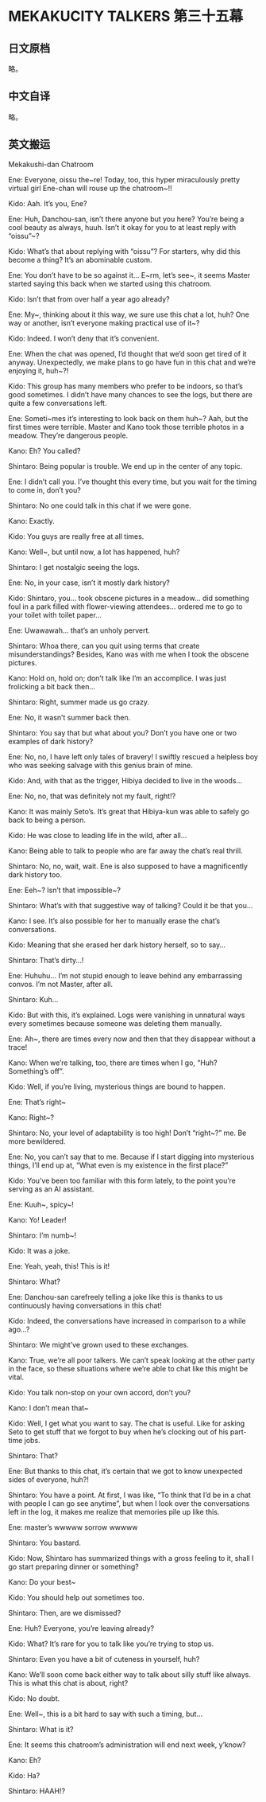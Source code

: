 # MEKAKUCITY TALKERS 第三十五幕

## 日文原档

略。

## 中文自译

略。

## 英文搬运

Mekakushi-dan Chatroom

Ene: Everyone, oissu the~re! Today, too, this hyper miraculously pretty virtual girl Ene-chan will rouse up the chatroom~!!

Kido: Aah. It’s you, Ene?

Ene: Huh, Danchou-san, isn’t there anyone but you here? You’re being a cool beauty as always, huuh. Isn’t it okay for you to at least reply with “oissu”~?

Kido: What’s that about replying with “oissu”? For starters, why did this become a thing? It’s an abominable custom.

Ene: You don’t have to be so against it… E~rm, let’s see~, it seems Master started saying this back when we started using this chatroom.

Kido: Isn’t that from over half a year ago already?

Ene: My~, thinking about it this way, we sure use this chat a lot, huh? One way or another, isn’t everyone making practical use of it~?

Kido: Indeed. I won’t deny that it’s convenient.

Ene: When the chat was opened, I’d thought that we’d soon get tired of it anyway. Unexpectedly, we make plans to go have fun in this chat and we’re enjoying it, huh~?!

Kido: This group has many members who prefer to be indoors, so that’s good sometimes. I didn’t have many chances to see the logs, but there are quite a few conversations left.

Ene: Someti~mes it’s interesting to look back on them huh~? Aah, but the first times were terrible. Master and Kano took those terrible photos in a meadow. They’re dangerous people.

Kano: Eh? You called?

Shintaro: Being popular is trouble. We end up in the center of any topic.

Ene: I didn’t call you. I’ve thought this every time, but you wait for the timing to come in, don’t you?

Shintaro: No one could talk in this chat if we were gone.

Kano: Exactly.

Kido: You guys are really free at all times.

Kano: Well~, but until now, a lot has happened, huh?

Shintaro: I get nostalgic seeing the logs.

Ene: No, in your case, isn’t it mostly dark history?

Kido: Shintaro, you… took obscene pictures in a meadow… did something foul in a park filled with flower-viewing attendees… ordered me to go to your toilet with toilet paper…

Ene: Uwawawah… that’s an unholy pervert.

Shintaro: Whoa there, can you quit using terms that create misunderstandings? Besides, Kano was with me when I took the obscene pictures.

Kano: Hold on, hold on; don’t talk like I’m an accomplice. I was just frolicking a bit back then…

Shintaro: Right, summer made us go crazy.

Ene: No, it wasn’t summer back then.

Shintaro: You say that but what about you? Don’t you have one or two examples of dark history?

Ene: No, no, I have left only tales of bravery! I swiftly rescued a helpless boy who was seeking salvage with this genius brain of mine.

Kido: And, with that as the trigger, Hibiya decided to live in the woods…

Ene: No, no, that was definitely not my fault, right!?

Kano: It was mainly Seto’s. It’s great that Hibiya-kun was able to safely go back to being a person.

Kido: He was close to leading life in the wild, after all…

Kano: Being able to talk to people who are far away the chat’s real thrill.

Shintaro: No, no, wait, wait. Ene is also supposed to have a magnificently dark history too.

Ene: Eeh~? Isn’t that impossible~?

Shintaro: What’s with that suggestive way of talking? Could it be that you…

Kano: I see. It’s also possible for her to manually erase the chat’s conversations.

Kido: Meaning that she erased her dark history herself, so to say…

Shintaro: That’s dirty…!

Ene: Huhuhu… I’m not stupid enough to leave behind any embarrassing convos. I’m not Master, after all.

Shintaro: Kuh…

Kido: But with this, it’s explained. Logs were vanishing in unnatural ways every sometimes because someone was deleting them manually.

Ene: Ah~, there are times every now and then that they disappear without a trace!

Kano: When we’re talking, too, there are times when I go, “Huh? Something’s off”.

Kido: Well, if you’re living, mysterious things are bound to happen.

Ene: That’s right~

Kano: Right~?

Shintaro: No, your level of adaptability is too high! Don’t “right~?” me. Be more bewildered.

Ene: No, you can’t say that to me. Because if I start digging into mysterious things, I’ll end up at, “What even is my existence in the first place?”

Kido: You’ve been too familiar with this form lately, to the point you’re serving as an AI assistant.

Ene: Kuuh~, spicy~!

Kano: Yo! Leader!

Shintaro: I’m numb~!

Kido: It was a joke.

Ene: Yeah, yeah, this! This is it!

Shintaro: What?

Ene: Danchou-san carefreely telling a joke like this is thanks to us continuously having conversations in this chat!

Kido: Indeed, the conversations have increased in comparison to a while ago…?

Shintaro: We might’ve grown used to these exchanges.

Kano: True, we’re all poor talkers. We can’t speak looking at the other party in the face, so these situations where we’re able to chat like this might be vital.

Kido: You talk non-stop on your own accord, don’t you?

Kano: I don’t mean that~

Kido: Well, I get what you want to say. The chat is useful. Like for asking Seto to get stuff that we forgot to buy when he’s clocking out of his part-time jobs.

Shintaro: That?

Ene: But thanks to this chat, it’s certain that we got to know unexpected sides of everyone, huh?!

Shintaro: You have a point. At first, I was like, “To think that I’d be in a chat with people I can go see anytime”, but when I look over the conversations left in the log, it makes me realize that memories pile up like this.

Ene: master’s wwwww sorrow wwwww

Shintaro: You bastard.

Kido: Now, Shintaro has summarized things with a gross feeling to it, shall I go start preparing dinner or something?

Kano: Do your best~

Kido: You should help out sometimes too.

Shintaro: Then, are we dismissed?

Ene: Huh? Everyone, you’re leaving already?

Kido: What? It’s rare for you to talk like you’re trying to stop us.

Shintaro: Even you have a bit of cuteness in yourself, huh?

Kano: We’ll soon come back either way to talk about silly stuff like always. This is what this chat is about, right?

Kido: No doubt.

Ene: Well~, this is a bit hard to say with such a timing, but…

Shintaro: What is it?

Ene: It seems this chatroom’s administration will end next week, y’know?

Kano: Eh?

Kido: Ha?

Shintaro: HAAH!?
